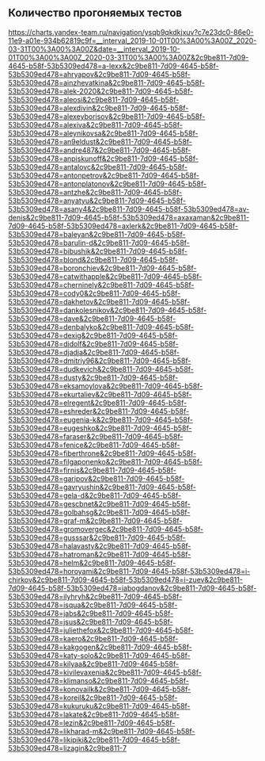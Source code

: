 ## Количество прогоняемых тестов

https://charts.yandex-team.ru/navigation/ysqb9qkdkjxuv?c7e23dc0-86e0-11e9-a01e-934b62819c9f=__interval_2019-10-01T00%3A00%3A00Z_2020-03-31T00%3A00%3A00Z&date=__interval_2019-10-01T00%3A00%3A00Z_2020-03-31T00%3A00%3A00Z&2c9be811-7d09-4645-b58f-53b5309ed478=a-lexx&2c9be811-7d09-4645-b58f-53b5309ed478=ahryapov&2c9be811-7d09-4645-b58f-53b5309ed478=ainzhevatkina&2c9be811-7d09-4645-b58f-53b5309ed478=alek-2020&2c9be811-7d09-4645-b58f-53b5309ed478=aleosi&2c9be811-7d09-4645-b58f-53b5309ed478=alexdivin&2c9be811-7d09-4645-b58f-53b5309ed478=alexeyborisov&2c9be811-7d09-4645-b58f-53b5309ed478=alexiva&2c9be811-7d09-4645-b58f-53b5309ed478=aleynikovsa&2c9be811-7d09-4645-b58f-53b5309ed478=an9eldust&2c9be811-7d09-4645-b58f-53b5309ed478=andre487&2c9be811-7d09-4645-b58f-53b5309ed478=anpiskunoff&2c9be811-7d09-4645-b58f-53b5309ed478=antalovc&2c9be811-7d09-4645-b58f-53b5309ed478=antonpetrov&2c9be811-7d09-4645-b58f-53b5309ed478=antonplatonov&2c9be811-7d09-4645-b58f-53b5309ed478=antzhe&2c9be811-7d09-4645-b58f-53b5309ed478=anyatyu&2c9be811-7d09-4645-b58f-53b5309ed478=asany4&2c9be811-7d09-4645-b58f-53b5309ed478=av-denis&2c9be811-7d09-4645-b58f-53b5309ed478=axaxaman&2c9be811-7d09-4645-b58f-53b5309ed478=axlerk&2c9be811-7d09-4645-b58f-53b5309ed478=baleyan&2c9be811-7d09-4645-b58f-53b5309ed478=barulin-d&2c9be811-7d09-4645-b58f-53b5309ed478=bibushik&2c9be811-7d09-4645-b58f-53b5309ed478=blond&2c9be811-7d09-4645-b58f-53b5309ed478=boronchiev&2c9be811-7d09-4645-b58f-53b5309ed478=catwithapple&2c9be811-7d09-4645-b58f-53b5309ed478=cherninely&2c9be811-7d09-4645-b58f-53b5309ed478=cody0&2c9be811-7d09-4645-b58f-53b5309ed478=dakhetov&2c9be811-7d09-4645-b58f-53b5309ed478=dankolesnikov&2c9be811-7d09-4645-b58f-53b5309ed478=dave&2c9be811-7d09-4645-b58f-53b5309ed478=denbalyko&2c9be811-7d09-4645-b58f-53b5309ed478=dexig&2c9be811-7d09-4645-b58f-53b5309ed478=didolf&2c9be811-7d09-4645-b58f-53b5309ed478=djadja&2c9be811-7d09-4645-b58f-53b5309ed478=dmitriy96&2c9be811-7d09-4645-b58f-53b5309ed478=dudkevich&2c9be811-7d09-4645-b58f-53b5309ed478=dusty&2c9be811-7d09-4645-b58f-53b5309ed478=eksamoylova&2c9be811-7d09-4645-b58f-53b5309ed478=ekurtaliev&2c9be811-7d09-4645-b58f-53b5309ed478=elregent&2c9be811-7d09-4645-b58f-53b5309ed478=eshreder&2c9be811-7d09-4645-b58f-53b5309ed478=eugenia-k&2c9be811-7d09-4645-b58f-53b5309ed478=eugeshko&2c9be811-7d09-4645-b58f-53b5309ed478=faraser&2c9be811-7d09-4645-b58f-53b5309ed478=fenice&2c9be811-7d09-4645-b58f-53b5309ed478=fiberthrone&2c9be811-7d09-4645-b58f-53b5309ed478=filgaponenko&2c9be811-7d09-4645-b58f-53b5309ed478=firnis&2c9be811-7d09-4645-b58f-53b5309ed478=garipov&2c9be811-7d09-4645-b58f-53b5309ed478=gavryushin&2c9be811-7d09-4645-b58f-53b5309ed478=gela-d&2c9be811-7d09-4645-b58f-53b5309ed478=gescbnet&2c9be811-7d09-4645-b58f-53b5309ed478=golbahsg&2c9be811-7d09-4645-b58f-53b5309ed478=graf-m&2c9be811-7d09-4645-b58f-53b5309ed478=gromovergec&2c9be811-7d09-4645-b58f-53b5309ed478=gusssar&2c9be811-7d09-4645-b58f-53b5309ed478=halavasty&2c9be811-7d09-4645-b58f-53b5309ed478=hatroman&2c9be811-7d09-4645-b58f-53b5309ed478=helm&2c9be811-7d09-4645-b58f-53b5309ed478=horoyami&2c9be811-7d09-4645-b58f-53b5309ed478=i-chirkov&2c9be811-7d09-4645-b58f-53b5309ed478=i-zuev&2c9be811-7d09-4645-b58f-53b5309ed478=iabogdanov&2c9be811-7d09-4645-b58f-53b5309ed478=ilyhryh&2c9be811-7d09-4645-b58f-53b5309ed478=isqua&2c9be811-7d09-4645-b58f-53b5309ed478=jabs&2c9be811-7d09-4645-b58f-53b5309ed478=jsus&2c9be811-7d09-4645-b58f-53b5309ed478=juliethefox&2c9be811-7d09-4645-b58f-53b5309ed478=kaero&2c9be811-7d09-4645-b58f-53b5309ed478=kakgogen&2c9be811-7d09-4645-b58f-53b5309ed478=katy-solo&2c9be811-7d09-4645-b58f-53b5309ed478=kilyaa&2c9be811-7d09-4645-b58f-53b5309ed478=kivilevaxenia&2c9be811-7d09-4645-b58f-53b5309ed478=klimanso&2c9be811-7d09-4645-b58f-53b5309ed478=konovailk&2c9be811-7d09-4645-b58f-53b5309ed478=koreil&2c9be811-7d09-4645-b58f-53b5309ed478=kukuruku&2c9be811-7d09-4645-b58f-53b5309ed478=lakate&2c9be811-7d09-4645-b58f-53b5309ed478=lezin&2c9be811-7d09-4645-b58f-53b5309ed478=likharad-m&2c9be811-7d09-4645-b58f-53b5309ed478=likipiki&2c9be811-7d09-4645-b58f-53b5309ed478=lizagin&2c9be811-7
